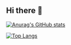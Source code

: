 ## Hi there 👋

[![Anurag's GitHub stats](https://github-readme-stats.vercel.app/api?username=miroier)](https://github.com/anuraghazra/github-readme-stats)

[![Top Langs](https://github-readme-stats.vercel.app/api/top-langs/?username=miroier)](https://github.com/anuraghazra/github-readme-stats)

<!--
**Miroier/Miroier** is a ✨ _special_ ✨ repository because its `README.md` (this file) appears on your GitHub profile.

Here are some ideas to get you started:

- 🔭 I’m currently working on ...
- 🌱 I’m currently learning ...
- 👯 I’m looking to collaborate on ...
- 🤔 I’m looking for help with ...
- 💬 Ask me about ...
- 📫 How to reach me: ...
- 😄 Pronouns: ...
- ⚡ Fun fact: ...
-->
